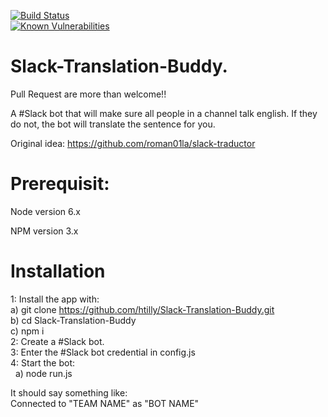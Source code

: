 [![Build Status](https://travis-ci.org/htilly/Slack-Translation-Buddy.svg?branch=master)](https://travis-ci.org/htilly/Slack-Translation-Buddy)  
 [![Known Vulnerabilities](https://snyk.io/test/github/htilly/Slack-Translation-Buddy/badge.svg)](https://snyk.io/test/github/htilly/Slack-Translation-Buddy) 




# Slack-Translation-Buddy. 

Pull Request are more than welcome!!  

A #Slack bot that will make sure all people in a channel talk english. If they do not, the bot will translate the sentence for you.

Original idea:
https://github.com/roman01la/slack-traductor

# Prerequisit:

Node version 6.x    

NPM version 3.x  

# Installation

1: Install the app with:  
    a) git clone https://github.com/htilly/Slack-Translation-Buddy.git   
    b) cd Slack-Translation-Buddy  
    c) npm i  
2: Create a #Slack bot.  
3: Enter the #Slack bot credential in config.js  
4: Start the bot:  
    a) node run.js  
 
It should say something like:  
Connected to "TEAM NAME" as "BOT NAME"  
    
